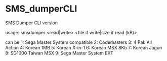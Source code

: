 # SMS_dumperCLI
SMS Dumper CLI version

usage:
smsdumper <read|write> <mapper> <file if write|size if read (kB)> <old pcb>
  
<mapper> can be
1: Sega Master System compatible
2: Codemasters
3: 4 Pak All Action
4: Korean 1MB
5: Korean X-in-1
6: Korean MSX 8Kb
7: Korean Jagun
8: SG1000 Taiwan MSX
9: Sega Master System EXT
